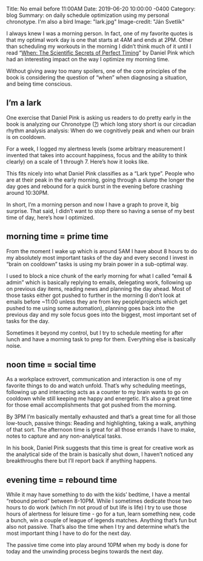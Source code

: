 Title: No email before 11:00AM
Date: 2019-06-20 10:00:00 -0400
Category: blog
Summary: on daily schedule optimization using my personal chronotype. I'm also a bird
Image: "lark.jpg"
Image-credit: "Ján Svetlík"

I always knew I was a morning person. In fact, one of my favorite quotes is that my optimal work day is one that starts at 4AM and ends at 2PM. Other than scheduling my workouts in the morning I didn’t think much of it until I read “[When: The Scientific Secrets of Perfect Timing](https://www.amazon.com/When-Scientific-Secrets-Perfect-Timing/dp/0735210624)” by Daniel Pink which had an interesting impact on the way I optimize my morning time.

Without giving away too many spoilers, one of the core principles of the book is considering the question of “when” when diagnosing a situation, and being time conscious.

## I’m a lark

One exercise that Daniel Pink is asking us readers to do pretty early in the book is analyzing our Chronotype ([?](https://en.wikipedia.org/wiki/Chronotype)) which long story short is our circadian rhythm analysis analysis: When do we cognitively peak and when our brain is on cooldown.

For a week, I logged my alertness levels (some arbitrary measurement I invented that takes into account happiness, focus and the ability to think clearly) on a scale of 1 through 7. Here’s how it looks like.


This fits nicely into what Daniel Pink classifies as a “Lark type”. People who are at their peak in the early morning, going through a slump the longer the day goes and rebound for a quick burst in the evening before crashing around 10:30PM.

In short, I’m a morning person and now I have a graph to prove it, big surprise. That said, I didn’t want to stop there so having a sense of my best time of day, here’s how I optimized.

## morning time = prime time

From the moment I wake up which is around 5AM I have about 8 hours to do my absolutely most important tasks of the day and every second I invest in “brain on cooldown” tasks is using my brain power in a sub-optimal way.

I used to block a nice chunk of the early morning for what I called “email & admin” which is basically replying to emails, delegating work, following up on previous day items, reading news and planning the day ahead. Most of those tasks either got pushed to further in the morning (I don’t look at emails before ~11:00 unless they are from key people\projects which get pushed to me using some automation), planning goes back into the previous day and my sole focus goes into the biggest, most important set of tasks for the day.

Sometimes it beyond my control, but I try to schedule meeting for after lunch and have a morning task to prep for them. Everything else is basically noise.

## noon time = social time

As a workplace extrovert, communication and interaction is one of my favorite things to do and watch unfold. That’s why scheduling meetings, following up and interacting acts as a counter to my brain wants to go on cooldown while still keeping me happy and energetic. It’s also a great time for those email accomplishments that got pushed from the morning.

By 3PM I’m basically mentally exhausted and that’s a great time for all those low-touch, passive things: Reading and highlighting, taking a walk, anything of that sort. The afternoon time is great for all those errands I have to make, notes to capture and any non-analytical tasks.

In his book, Daniel Pink suggests that this time is great for creative work as the analytical side of the brain is basically shut down, I haven’t noticed any breakthroughs there but I’ll report back if anything happens.

## evening time = rebound time

While it may have something to do with the kids’ bedtime, I have a mental “rebound period” between 8-10PM. While I sometimes dedicate those two hours to do work (which I’m not proud of but life is life) I try to use those hours of alertness for leisure time - go for a tun, learn something new, code a bunch, win a couple of league of legends matches. Anything that’s fun but also not passive. That’s also the time when I try and determine what’s the most important thing I have to do for the next day.

The passive time come into play around 10PM when my body is done for today and the unwinding process begins towards the next day.
